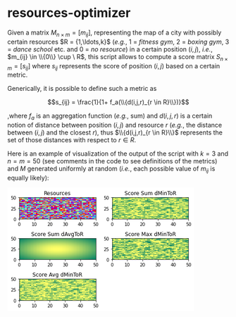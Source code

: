 # resources-optimizer

Given a matrix $M_{n \times m} = [m_{ij}]$, representing the map of a city with possibly certain resources $R = \{1,\ldots,k}$ (*e.g.*, 1 = *fitness gym*, 2 = *boxing gym*, 3 = *dance school* etc. and 0 = *no resource*) in a certain position $(i,j)$, *i.e.*, $m_{ij} \in \\{0\\} \cup \ R$, this script allows to compute a score matrix $S_{n \times m} = [s_{ij}]$ where $s_{ij}$ represents the score of position $(i,j)$ based on a certain metric.

Generically, it is possible to define such a metric as 

$$s_{ij} = \frac{1}{1+ f_a(\\{d(i,j,r)_{r \in R}\\})}$$

,where $f_a$ is an aggregation function (*e.g.*, sum) and $d(i,j,r)$ is a certain notion of distance between position $(i,j)$ and resource $r$ (*e.g.*, the distance between $(i,j)$ and the closest $r$), thus $\\{d(i,j,r)_{r \in R}\\}$ represents the set of those distances with respect to $r \in R$.

Here is an example of visualization of the output of the script with $k = 3$ and $n = m = 50$ (see comments in the code to see definitions of the metrics) and $M$ generated uniformly at random (*i.e.*, each possible value of $m_{ij}$ is equally likely):

![Example of output](https://raw.githubusercontent.com/lorenzogentile404/resources-optimizer/main/resourceOptimizerOutput.png)
